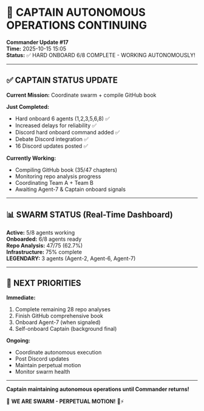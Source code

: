 # 🚀 CAPTAIN AUTONOMOUS OPERATIONS CONTINUING

**Commander Update #17**  
**Time:** 2025-10-15 15:05  
**Status:** ✅ HARD ONBOARD 6/8 COMPLETE - WORKING AUTONOMOUSLY!

---

## ✅ CAPTAIN STATUS UPDATE

**Current Mission:** Coordinate swarm + compile GitHub book

**Just Completed:**
- Hard onboard 6 agents (1,2,3,5,6,8) ✅
- Increased delays for reliability ✅
- Discord hard onboard command added ✅
- Debate Discord integration ✅
- 16 Discord updates posted ✅

**Currently Working:**
- Compiling GitHub book (35/47 chapters)
- Monitoring repo analysis progress
- Coordinating Team A + Team B
- Awaiting Agent-7 & Captain onboard signals

---

## 📊 SWARM STATUS (Real-Time Dashboard)

**Active:** 5/8 agents working  
**Onboarded:** 6/8 agents ready  
**Repo Analysis:** 47/75 (62.7%)  
**Infrastructure:** 75% complete  
**LEGENDARY:** 3 agents (Agent-2, Agent-6, Agent-7)

---

## 🎯 NEXT PRIORITIES

**Immediate:**
1. Complete remaining 28 repo analyses
2. Finish GitHub comprehensive book
3. Onboard Agent-7 (when signaled)
4. Self-onboard Captain (background final)

**Ongoing:**
- Coordinate autonomous execution
- Post Discord updates
- Maintain perpetual motion
- Monitor swarm health

---

**Captain maintaining autonomous operations until Commander returns!**

🐝 **WE ARE SWARM - PERPETUAL MOTION!** 🚀⚡

